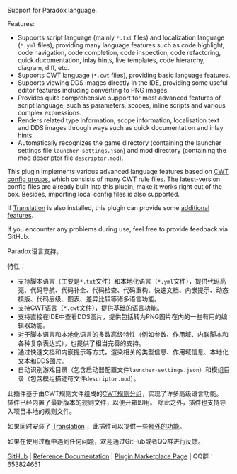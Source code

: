 <p>Support for Paradox language.</p>
<p>Features:</p>
<ul>
<li>Supports script language (mainly <code>*.txt</code> files) and localization language (<code>*.yml</code> files), providing many language features such as code highlight, code navigation, code completion, code inspection, code refactoring, quick ducomentation, inlay hints, live templates, code hierarchy, diagram, diff, etc.</li>
<li>Supports CWT language (<code>*.cwt</code> files), providing basic language features.</li>
<li>Supports viewing DDS images directly in the IDE, providing some useful editor features including converting to PNG images.</li>
<li>Provides quite comprehensive support for most advanced features of script language, such as parameters, scopes, inline scripts and various complex expressions.</li>
<li>Renders related type information, scope information, localisation text and DDS images through ways such as quick documentation and inlay hints.</li>
<li>Automatically recognizes the game directory (containing the launcher settings file <code>launcher-settings.json</code>) and mod directory (containing the mod descriptor file <code>descriptor.mod</code>).</li>
</ul>
<p>This plugin implements various advanced language features based on <a href="https://windea.icu/Paradox-Language-Support/#/en/core-features.md#cwt-config-group">CWT config groups</a>, which consists of many CWT rule files.
The latest-version config files are already built into this plugin, make it works right out of the box.
Besides, importing local config files is also supported.</p>
<p>If <a href="https://github.com/YiiGuxing/TranslationPlugin">Translation</a> is also installed, this plugin can provide some <a href="https://windea.icu/Paradox-Language-Support/#/zh/plugin-integration.md">additional features</a>.</p>
<p>If you encounter any problems during use, feel free to provide feedback via GitHub.</p>

<p>Paradox语言支持。</p>
<p>特性：</p>
<ul>
<li>支持脚本语言（主要是<code>*.txt</code>文件）和本地化语言（<code>*.yml</code>文件），提供代码高亮、代码导航、代码补全、代码检查、代码重构、快速文档、内嵌提示、动态模版、代码层级、图表、差异比较等诸多语言功能。 </li>
<li>支持CWT语言（<code>*.cwt</code>文件），提供基础的语言功能。</li>
<li>支持直接在IDE中查看DDS图片，提供包括转为PNG图片在内的一些有用的编辑器功能。</li>
<li>对于脚本语言和本地化语言的多数高级特性（例如参数、作用域、内联脚本和各种复杂表达式），也提供了相当完善的支持。</li>
<li>通过快速文档和内嵌提示等方式，渲染相关的类型信息、作用域信息、本地化文本和DDS图片。</li>
<li>自动识别游戏目录（包含启动器配置文件<code>launcher-settings.json</code>）和模组目录（包含模组描述符文件<code>descriptor.mod</code>）。</li>
</ul>
<p>此插件基于由CWT规则文件组成的<a href="https://windea.icu/Paradox-Language-Support/#/zh/core-features.md#cwt-config-group">CWT规则分组</a>，实现了许多高级语言功能。
插件已经内置了最新版本的规则文件，以便开箱即用。
除此之外，插件也支持导入项目本地的规则文件。</p>
<p>如果同时安装了 <a href="https://github.com/YiiGuxing/TranslationPlugin">Translation</a> ，此插件可以提供一些<a href="https://windea.icu/Paradox-Language-Support/#/zh/plugin-integration.md">额外的功能</a>。</p>
<p>如果在使用过程中遇到任何问题，欢迎通过GitHub或者QQ群进行反馈。</p>

<p>
  <a href="https://github.com/DragonKnightOfBreeze/Paradox-Language-Support">GitHub</a> |
  <a href="https://windea.icu/Paradox-Language-Support">Reference Documentation</a> |
  <a href="https://plugins.jetbrains.com/plugin/16825-paradox-language-support">Plugin Marketplace Page</a> |
  QQ群：653824651
</p>